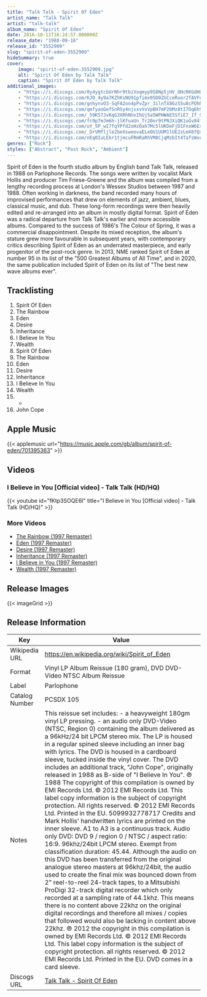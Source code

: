 ```yaml
---
title: "Talk Talk - Spirit Of Eden"
artist_name: "Talk Talk"
artist: "talk-talk"
album_name: "Spirit Of Eden"
date: 2016-10-11T16:24:57.000000Z
release_date: "1988-09-16"
release_id: "3552909"
slug: "spirit-of-eden-3552909"
hideSummary: true
cover:
    image: "spirit-of-eden-3552909.jpg"
    alt: "Spirit Of Eden by Talk Talk"
    caption: "Spirit Of Eden by Talk Talk"
additional_images:
    - "https://i.discogs.com/0y4ygtcbUrNhr9tbiVoqmyp9S8Np5jHV_OHcRKGdH0U/rs:fit/g:sm/q:90/h:592/w:598/czM6Ly9kaXNjb2dz/LWRhdGFiYXNlLWlt/YWdlcy9SLTM1NTI5/MDktMTMzNTAxOTA4/Ni5qcGVn.jpeg"
    - "https://i.discogs.com/KJO_4y9a7KZhKsNU91pfimx05D0ZGCceRuor2fAVFoI/rs:fit/g:sm/q:90/h:598/w:598/czM6Ly9kaXNjb2dz/LWRhdGFiYXNlLWlt/YWdlcy9SLTM1NTI5/MDktMTMzNTAxOTEw/MS5qcGVn.jpeg"
    - "https://i.discogs.com/gnhynvO3-SqFA2on4pPvZpr_3ilnTX86zS5u8cPOhNI/rs:fit/g:sm/q:90/h:596/w:598/czM6Ly9kaXNjb2dz/LWRhdGFiYXNlLWlt/YWdlcy9SLTM1NTI5/MDktMTMzNTAxOTEx/MC5qcGVn.jpeg"
    - "https://i.discogs.com/qmfyaoGefSnRSy4njsxvVxVpBH7mP2bMz8tI7Oq6h9w/rs:fit/g:sm/q:90/h:597/w:598/czM6Ly9kaXNjb2dz/LWRhdGFiYXNlLWlt/YWdlcy9SLTM1NTI5/MDktMTMzNTAxOTEx/Ny5qcGVn.jpeg"
    - "https://i.discogs.com/_59K57JvKqG3XRhNUxIhUj5a5WPHWAE5SfiE7_If_9I/rs:fit/g:sm/q:90/h:597/w:598/czM6Ly9kaXNjb2dz/LWRhdGFiYXNlLWlt/YWdlcy9SLTM1NTI5/MDktMTMzNTAxOTEz/Ni5qcGVn.jpeg"
    - "https://i.discogs.com/fc9p7mJm6h-jlKfuaUn_Tr20or9tPNJXiQK1uGv84fo/rs:fit/g:sm/q:90/h:583/w:598/czM6Ly9kaXNjb2dz/LWRhdGFiYXNlLWlt/YWdlcy9SLTM1NTI5/MDktMTMzNTAxOTE0/NS5qcGVn.jpeg"
    - "https://i.discogs.com/uY_5P_wI7fqYPfd2oHzOah7Mc5lUKDeFjD1FnxW6Es4/rs:fit/g:sm/q:90/h:600/w:598/czM6Ly9kaXNjb2dz/LWRhdGFiYXNlLWlt/YWdlcy9SLTM1NTI5/MDktMTMzNTAxOTE1/NC5qcGVn.jpeg"
    - "https://i.discogs.com/_DrVMfljle2beXsweovaELeOU1UUM1lUE2zLmX6fQxM/rs:fit/g:sm/q:90/h:598/w:598/czM6Ly9kaXNjb2dz/LWRhdGFiYXNlLWlt/YWdlcy9SLTM1NTI5/MDktMTMzNTAxOTE2/Ny5qcGVn.jpeg"
    - "https://i.discogs.com/nEq0IuLEkr1tjmcuFRmRaRhVM8CjqMzbIt4TafsWxu4/rs:fit/g:sm/q:90/h:595/w:598/czM6Ly9kaXNjb2dz/LWRhdGFiYXNlLWlt/YWdlcy9SLTM1NTI5/MDktMTMzNTAxOTE3/NC5qcGVn.jpeg"
genres: ["Rock"]
styles: ["Abstract", "Post Rock", "Ambient"]
---
```


Spirit of Eden is the fourth studio album by English band Talk Talk, released in 1988 on Parlophone Records. The songs were written by vocalist Mark Hollis and producer Tim Friese-Greene and the album was compiled from a lengthy recording process at London's Wessex Studios between 1987 and 1988. Often working in darkness, the band recorded many hours of improvised performances that drew on elements of jazz, ambient, blues, classical music, and dub. These long-form recordings were then heavily edited and re-arranged into an album in mostly digital format.
Spirit of Eden was a radical departure from Talk Talk's earlier and more accessible albums. Compared to the success of 1986's The Colour of Spring, it was a commercial disappointment. Despite its mixed reception, the album's stature grew more favourable in subsequent years, with contemporary critics describing Spirit of Eden as an underrated masterpiece, and early progenitor of the post-rock genre. In 2013, NME ranked Spirit of Eden at number 95 in its list of the "500 Greatest Albums of All Time", and in 2020, the same publication included Spirit of Eden on its list of "The best new wave albums ever".
        
        
    


## Tracklisting
1. Spirit Of Eden
2. The Rainbow
3. Eden
4. Desire
5. Inheritance
6. I Believe In You
7. Wealth
8. Spirit Of Eden
9. The Rainbow
10. Eden
11. Desire
12. Inheritance
13. I Believe In You
14. Wealth
15. -
16. John Cope

## Apple Music
{{< applemusic url="https://music.apple.com/gb/album/spirit-of-eden/701395363" >}}<br>


## Videos
### I Believe in You [Official video] - Talk Talk (HD/HQ)
{{< youtube id="fKtp3SOQE6I" title="I Believe in You [Official video] - Talk Talk (HD/HQ)" >}}<br>
### More Videos

- [The Rainbow (1997 Remaster)](https://www.youtube.com/watch?v=AFQETve1wS0)
- [Eden (1997 Remaster)](https://www.youtube.com/watch?v=yVQlFEynONQ)
- [Desire (1997 Remaster)](https://www.youtube.com/watch?v=tfnmMl3WmBo)
- [Inheritance (1997 Remaster)](https://www.youtube.com/watch?v=_-J_pnpZDss)
- [I Believe in You (1997 Remaster)](https://www.youtube.com/watch?v=3EBTk5brQVY)
- [Wealth (1997 Remaster)](https://www.youtube.com/watch?v=9-UKgrd2E6Y)

## Release Images
{{< imageGrid >}}

## Release Information
|  Key           | Value                                                |
| ---------------| ---------------------------------------------------- |
| Wikipedia URL | https://en.wikipedia.org/wiki/Spirit_of_Eden |
| Format         | Vinyl LP Album Reissue (180 gram), DVD DVD-Video NTSC Album Reissue |
| Label          | Parlophone |
| Catalog Number | PCSDX 105 |
| Notes | This reissue set includes:  - a heavyweight 180gm vinyl LP pressing. - an audio only DVD-Video (NTSC, Region 0) containing the album delivered as a 96kHz/24 bit LPCM stereo mix.  The LP is housed in a regular spined sleeve including an inner bag with lyrics. The DVD is housed in a cardboard sleeve, tucked inside the vinyl cover.  The DVD includes an additional track, "John Cope", originally released in 1988 as B-side of "I Believe In You".  ℗ 1988 The copyright of this compilation is owned by EMI Records Ltd. © 2012 EMI Records Ltd. This label copy information is the subject of copyright protection. All rights reserved. © 2012 EMI Records Ltd. Printed in the EU. 5099932778717  Credits and Mark Hollis' handwritten lyrics are printed on the inner sleeve. A1 to A3 is a continuous track.  Audio only DVD: DVD 9 / region 0 / NTSC / aspect ratio: 16:9. 96khz/24bit LPCM stereo. Exempt from classification duration: 45.44.   Although the audio on this DVD has been transferred from the original analogue stereo masters at 96khz/24bit, the audio used to create the final mix was bounced down from 2" reel-to-reel 24-track tapes, to a Mitsubishi ProDigi 32-track digital recorder which only recorded at a sampling rate of 44.1khz.  This means there is no content above 22khz on the original digital recordings and therefore all mixes / copies that followed would also be lacking in content above 22khz.   ℗ 2012 the copyright in this compilation is owned by EMI Records Ltd. © 2012 EMI Records Ltd. This label copy information is the subject of copyright protection. all rights reserved. © 2012 EMI Records Ltd. Printed in the EU.   DVD comes in a card sleeve.  |
| Discogs URL    | [Talk Talk - Spirit Of Eden](https://www.discogs.com/release/3552909-Talk-Talk-Spirit-Of-Eden) |
